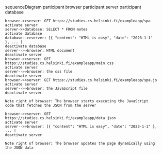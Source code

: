 sequenceDiagram
    participant browser
    participant server
    participant database
    
    browser->>server: GET https://studies.cs.helsinki.fi/exampleapp/spa
    activate server
    server->>database: SELECT * FROM notes
    activate database
    database-->>server: [{ "content": "HTML is easy", "date": "2023-1-1" }, ... ]
    deactivate database
    server-->>browser: HTML document
    deactivate server
    browser->>server: GET https://studies.cs.helsinki.fi/exampleapp/main.css
    activate server
    server-->>browser: the css file
    deactivate server
    browser->>server: GET https://studies.cs.helsinki.fi/exampleapp/spa.js
    activate server
    server-->>browser: the JavaScript file
    deactivate server
    
    Note right of browser: The browser starts executing the JavaScript code that fetches the JSON from the server
    
    browser->>server: GET https://studies.cs.helsinki.fi/exampleapp/data.json
    activate server
    server-->>browser: [{ "content": "HTML is easy", "date": "2023-1-1" }, ... ]
    deactivate server

    Note right of browser: The browser updates the page dynamically using the JSON data
